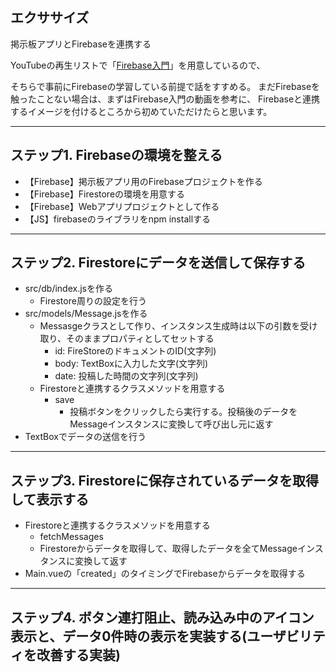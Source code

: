 ## エクササイズ

掲示板アプリとFirebaseを連携する

YouTubeの再生リストで「[Firebase入門](https://www.youtube.com/playlist?list=PLgNEd6Q0CH8E6zHmqsO7EIcqsDEeVD089)」を用意しているので、

そちらで事前にFirebaseの学習している前提で話をすすめる。
まだFirebaseを触ったことない場合は、まずはFirebase入門の動画を参考に、
Firebaseと連携するイメージを付けるところから初めていただけたらと思います。

---

## ステップ1. Firebaseの環境を整える

- 【Firebase】掲示板アプリ用のFirebaseプロジェクトを作る
- 【Firebase】Firestoreの環境を用意する
- 【Firebase】Webアプリプロジェクトとして作る
- 【JS】firebaseのライブラリをnpm installする

---

## ステップ2. Firestoreにデータを送信して保存する

- src/db/index.jsを作る
  - Firestore周りの設定を行う
- src/models/Message.jsを作る
  - Messasgeクラスとして作り、インスタンス生成時は以下の引数を受け取り、そのままプロパティとしてセットする
    - id: FireStoreのドキュメントのID(文字列)
    - body: TextBoxに入力した文字(文字列)
    - date: 投稿した時間の文字列(文字列)
  - Firestoreと連携するクラスメソッドを用意する
    - save
      - 投稿ボタンをクリックしたら実行する。投稿後のデータをMessageインスタンスに変換して呼び出し元に返す
- TextBoxでデータの送信を行う

---

## ステップ3. Firestoreに保存されているデータを取得して表示する

- Firestoreと連携するクラスメソッドを用意する
  - fetchMessages
  - Firestoreからデータを取得して、取得したデータを全てMessageインスタンスに変換して返す
- Main.vueの「created」のタイミングでFirebaseからデータを取得する

---

## ステップ4. ボタン連打阻止、読み込み中のアイコン表示と、データ0件時の表示を実装する(ユーザビリティを改善する実装)